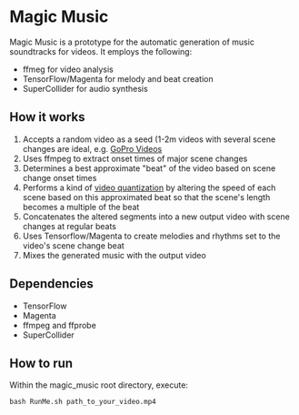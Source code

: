 # Magic Music

Magic Music is a prototype for the automatic generation of music soundtracks for videos. It employs the following:

* ffmeg for video analysis
* TensorFlow/Magenta for melody and beat creation
* SuperCollider for audio synthesis

## How it works

1. Accepts a random video as a seed (1-2m videos with several scene changes are ideal, e.g. [GoPro Videos](https://vimeo.com/gopro/videos/page:75/sort:duration/format:thumbnail)
2. Uses ffmpeg to extract onset times of major scene changes
3. Determines a best approximate "beat" of the video based on scene change onset times
4. Performs a kind of [video quantization](https://en.wikipedia.org/wiki/Quantization_(music)) by altering the speed of each scene based on this approximated beat so that the scene's length becomes a multiple of the beat
5. Concatenates the altered segments into a new output video with scene changes at regular beats
6. Uses Tensorflow/Magenta to create melodies and rhythms set to the video's scene change beat
7. Mixes the generated music with the output video

## Dependencies

* TensorFlow
* Magenta
* ffmpeg and ffprobe
* SuperCollider

## How to run

Within the magic_music root directory, execute:

`bash RunMe.sh path_to_your_video.mp4`
